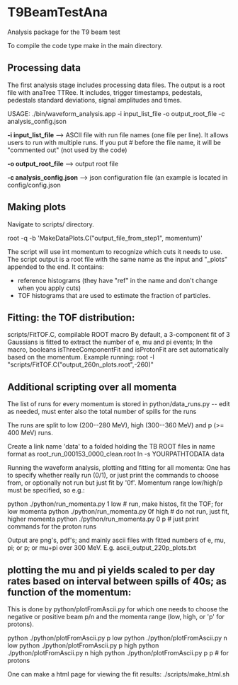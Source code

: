 # T9BeamTestAna
Analysis package for the T9 beam test


To compile the code type make in the main directory.

## Processing data

The first analysis stage includes processing data files. The output is a root file with anaTree TTRee. It includes, trigger timestamps, pedestals, pedestals standard deviations, signal amplitudes and times.

USAGE: ./bin/waveform_analysis.app -i input_list_file -o output_root_file -c analysis_config.json

  **-i input_list_file**      --> ASCII file with run file names (one file per line). It allows users to run with multiple runs. If you put # before  the file name, it will be "commented out" (not used by the code)
  
  **-o output_root_file**     --> output root file
  
  **-c analysis_config.json** --> json configuration file (an example is located in config/config.json

## Making plots
Navigate to scripts/ directory. 

root -q -b 'MakeDataPlots.C("output_file_from_step1", momentum)'

The script will use int momentum to recognize which cuts it needs to use. The script output is a root file with the same name as the input and "_plots" appended to the end. It contains:
  - reference histograms (they have "ref" in the name and don't change when you apply cuts) 
  - TOF histograms that are used to estimate the fraction of particles.  

## Fitting: the TOF distribution:
scripts/FitTOF.C, compilable ROOT macro
By default, a 3-component fit of 3 Gaussians is fitted to extract the number of e, mu and pi events;
In the macro, booleans isThreeComponentFit and isProtonFit are set automatically based on the momentum.
Example running:
root -l "scripts/FitTOF.C(\"output_260n_plots.root\",-260)"


## Additional scripting over all momenta

The list of runs for every momentum is stored in python/data_runs.py
 -- edit as needed, must enter also the total number of spills for the runs

The runs are split to low (200--280 MeV), high (300--360 MeV) and p (>= 400 MeV) runs.

Create a link name 'data' to a folded holding the TB ROOT files in name format as root_run_000153_0000_clean.root
ln -s YOURPATHTODATA data

Running the waveform analysis, plotting and fitting for all momenta:
One has to specify whether really run (0/1), or just print the commands to choose from, or optionally not run but just fit by '0f'. Momentum range low/high/p must be specified, so e.g.:

python ./python/run_momenta.py 1 low     # run, make histos, fit the TOF; for low momenta
python ./python/run_momenta.py 0f high   # do not run, just fit, higher momenta
python ./python/run_momenta.py 0 p       # just print commands for the proton runs

Output are png's, pdf's; and mainly ascii files with fitted numbers of e, mu, pi; or p; or mu+pi over 300 MeV.
E.g. ascii_output_220p_plots.txt

## plotting the mu and pi yields scaled to per day rates based on interval between spills of 40s; as function of the momentum:
This is done by python/plotFromAscii.py for which one needs to choose the negative or positive beam p/n and the momenta range (low, high, or 'p' for protons).

python ./python/plotFromAscii.py p low
python ./python/plotFromAscii.py n low
python ./python/plotFromAscii.py p high
python ./python/plotFromAscii.py n high
python ./python/plotFromAscii.py p p # for protons

One can make a html page for viewing the fit results:
./scripts/make_html.sh

